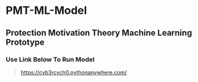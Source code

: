 # PMT-ML-Model
## Protection Motivation Theory Machine Learning Prototype
### Use Link Below To Run Model
> https://cyb3rcych0.pythonanywhere.com/
